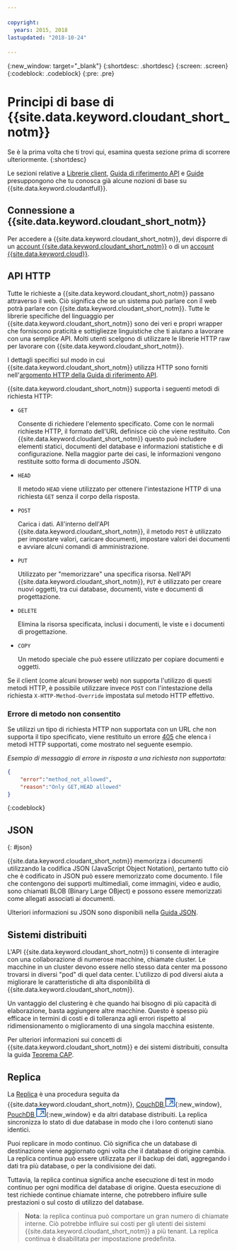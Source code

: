 ```yaml
---

copyright:
  years: 2015, 2018
lastupdated: "2018-10-24"

---
```


{:new_window: target="_blank"}
{:shortdesc: .shortdesc}
{:screen: .screen}
{:codeblock: .codeblock}
{:pre: .pre}

<!-- Acrolinx: 2018-05-07 -->

# Principi di base di {{site.data.keyword.cloudant_short_notm}}

Se è la prima volta che ti trovi qui,
esamina questa sezione prima di scorrere ulteriormente.
{:shortdesc}

Le sezioni relative a [Librerie client](../libraries/index.html#-client-libraries),
[Guida di riferimento API](../api/index.html#-api-reference)
e [Guide](../guides/acurl.html#authorized-curl-acurl-) presuppongono che tu conosca già alcune nozioni di base su {{site.data.keyword.cloudantfull}}.

## Connessione a {{site.data.keyword.cloudant_short_notm}}

Per accedere a {{site.data.keyword.cloudant_short_notm}},
devi disporre di un [account {{site.data.keyword.cloudant_short_notm}}](../api/account.html)
o di un [account {{site.data.keyword.cloud}}](../offerings/bluemix.html).

## API HTTP

Tutte le richieste a {{site.data.keyword.cloudant_short_notm}} passano attraverso il web.
Ciò significa che se un sistema può parlare con il web potrà parlare con {{site.data.keyword.cloudant_short_notm}}.
Tutte le librerie specifiche del linguaggio per {{site.data.keyword.cloudant_short_notm}} sono dei veri e propri wrapper che forniscono
praticità e sottigliezze linguistiche che ti aiutano a lavorare con una semplice API.
Molti utenti scelgono di utilizzare le librerie HTTP raw per lavorare con {{site.data.keyword.cloudant_short_notm}}.

I dettagli specifici sul modo in cui {{site.data.keyword.cloudant_short_notm}} utilizza HTTP sono
forniti nell'[argomento HTTP della Guida di riferimento API](../api/http.html).

{{site.data.keyword.cloudant_short_notm}} supporta i seguenti metodi di richiesta HTTP:

-   `GET`

    Consente di richiedere l'elemento specificato.
    Come con le normali richieste HTTP,
    il formato dell'URL definisce ciò che viene restituito.
    Con {{site.data.keyword.cloudant_short_notm}} questo può includere elementi statici,
    documenti del database
    e informazioni statistiche e di configurazione.
    Nella maggior parte dei casi, le informazioni vengono restituite sotto forma di documento JSON.

-   `HEAD`

    Il metodo `HEAD` viene utilizzato per ottenere l'intestazione HTTP di una richiesta `GET` senza il corpo della risposta.

-   `POST`

    Carica i dati.
    All'interno dell'API {{site.data.keyword.cloudant_short_notm}},
    il metodo `POST` è utilizzato per impostare valori,
    caricare documenti,
    impostare valori dei documenti
    e avviare alcuni comandi di amministrazione.

-   `PUT`

    Utilizzato per "memorizzare" una specifica risorsa.
    Nell'API {{site.data.keyword.cloudant_short_notm}},
    `PUT` è utilizzato per creare nuovi oggetti,
    tra cui database,
    documenti,
    viste
    e documenti di progettazione.

-   `DELETE`

    Elimina la risorsa specificata,
    inclusi i documenti,
    le viste
    e i documenti di progettazione.

-   `COPY`

    Un metodo speciale che può essere utilizzato per copiare documenti e oggetti.

Se il client (come alcuni browser web) non supporta l'utilizzo di questi metodi HTTP,
è possibile utilizzare invece `POST` con l'intestazione della richiesta `X-HTTP-Method-Override` impostata sul metodo HTTP effettivo.

### Errore di metodo non consentito

Se utilizzi un tipo di richiesta HTTP non supportata con un URL che non supporta il tipo specificato,
viene restituito un errore [405](../api/http.html#405)
che elenca i metodi HTTP supportati, come mostrato nel seguente esempio.

_Esempio di messaggio di errore in risposta a una richiesta non supportata:_

```json
{
    "error":"method_not_allowed",
    "reason":"Only GET,HEAD allowed"
}
```
{:codeblock}

## JSON
{: #json}

{{site.data.keyword.cloudant_short_notm}} memorizza i documenti utilizzando la codifica JSON (JavaScript Object Notation),
pertanto tutto ciò che è codificato in JSON può essere memorizzato come documento.
I file che contengono dei supporti multimediali,
come immagini,
video
e audio,
sono chiamati BLOB (Binary Large OBject)
e possono essere memorizzati come allegati associati ai documenti.

Ulteriori informazioni su JSON sono disponibili nella [Guida JSON](../guides/json.html).

<div id="distributed"></div>

## Sistemi distribuiti

L'API {{site.data.keyword.cloudant_short_notm}} ti consente di interagire con una collaborazione di numerose macchine,
chiamate cluster.
Le macchine in un cluster devono essere nello stesso data center
ma possono trovarsi in diversi "pod" di quel data center.
L'utilizzo di pod diversi aiuta a migliorare le caratteristiche di alta disponibilità di {{site.data.keyword.cloudant_short_notm}}.

Un vantaggio del clustering è che quando hai bisogno di più capacità di elaborazione,
basta aggiungere altre macchine.
Questo è spesso più efficace in termini di costi e di tolleranza agli errori rispetto al ridimensionamento o miglioramento di una singola macchina esistente.

Per ulteriori informazioni sui concetti di {{site.data.keyword.cloudant_short_notm}} e dei sistemi distribuiti,
consulta la guida [Teorema CAP](../guides/cap_theorem.html).

## Replica

La [Replica](../api/replication.html) è una procedura seguita da {{site.data.keyword.cloudant_short_notm}},
[CouchDB ![Icona link esterno](../images/launch-glyph.svg "Icona link esterno")](http://couchdb.apache.org/){:new_window},
[PouchDB ![Icona link esterno](../images/launch-glyph.svg "Icona link esterno")](http://pouchdb.com/){:new_window}
e da altri database distribuiti.
La replica sincronizza lo stato di due database in modo che i loro contenuti siano identici.

Puoi replicare in modo continuo.
Ciò significa che un database di destinazione viene aggiornato ogni volta che il database di origine cambia.
La replica continua può essere utilizzata per il backup dei dati,
aggregando i dati tra più database,
o per la condivisione dei dati.

Tuttavia,
la replica continua significa anche esecuzione di test in modo continuo per ogni modifica del database di origine.
Questa esecuzione di test richiede continue chiamate interne, che potrebbero
influire sulle prestazioni o sul costo di utilizzo del database.

>   **Nota**: la replica continua può comportare un gran numero di chiamate interne.
    Ciò potrebbe influire sui costi per gli utenti dei sistemi {{site.data.keyword.cloudant_short_notm}} a più tenant.
    La replica continua è disabilitata per impostazione predefinita.
